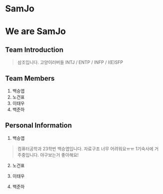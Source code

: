# SamJo

We are SamJo
============
## Team Introduction
> 삼조입니다.      고양이러버들         INTJ / ENTP / INFP / I(E)SFP
## Team Members
1. 백승엽
2. 노건표
3. 이태우
4. 백준하

## Personal Information
1. 백승엽
> 컴퓨터공학과 23학번 백승엽입니다.      자료구조 너무 어려워요ㅠㅠ      1기숙사에 거주중입니다.      야구보는거 좋아해요!
2. 노건표
>
>
>
>
>
>
3. 이태우
>
>
>
>
>
>
4. 백준하
>
>
>
>
>
>
